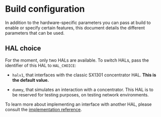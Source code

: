 # Build configuration

In addition to the hardware-specific parameters you can pass at build to enable or specify certain features, this document details the different parameters that can be used.

## HAL choice

For the moment, only two HALs are available. To switch HALs, pass the identifier of this HAL to `HAL_CHOICE`:

+ `halv1`, that interfaces with the classic SX1301 concentrator HAL. **This is the default value.**

+ `dummy`, that simulates an interaction with a concentrator. This HAL is to be reserved for testing purposes, on testing network environments.

To learn more about implementing an interface with another HAL, please consult the [implementation reference](../IMPLEMENTATION/HAL.md).
